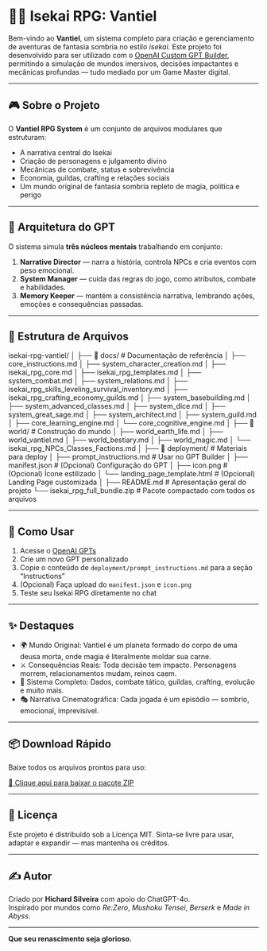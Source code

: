 # 🧝‍♂️ Isekai RPG: Vantiel

Bem-vindo ao **Vantiel**, um sistema completo para criação e gerenciamento de aventuras de fantasia sombria no estilo *isekai*. Este projeto foi desenvolvido para ser utilizado com o [OpenAI Custom GPT Builder](https://platform.openai.com/gpts), permitindo a simulação de mundos imersivos, decisões impactantes e mecânicas profundas — tudo mediado por um Game Master digital.

---

## 🎮 Sobre o Projeto

O **Vantiel RPG System** é um conjunto de arquivos modulares que estruturam:

- A narrativa central do Isekai
- Criação de personagens e julgamento divino
- Mecânicas de combate, status e sobrevivência
- Economia, guildas, crafting e relações sociais
- Um mundo original de fantasia sombria repleto de magia, política e perigo

---

## 🧠 Arquitetura do GPT

O sistema simula **três núcleos mentais** trabalhando em conjunto:

1. **Narrative Director** — narra a história, controla NPCs e cria eventos com peso emocional.
2. **System Manager** — cuida das regras do jogo, como atributos, combate e habilidades.
3. **Memory Keeper** — mantém a consistência narrativa, lembrando ações, emoções e consequências passadas.

---

## 📁 Estrutura de Arquivos

isekai-rpg-vantiel/
│
├── 📁 docs/                       # Documentação de referência
│   ├── core_instructions.md
│   ├── system_character_creation.md
│   ├── isekai_rpg_core.md
│   ├── isekai_rpg_templates.md
│   ├── system_combat.md
│   ├── system_relations.md
│   ├── isekai_rpg_skills_leveling_survival_inventory.md
│   ├── isekai_rpg_crafting_economy_guilds.md
│   ├── system_basebuilding.md
│   ├── system_advanced_classes.md
│   ├── system_dice.md
│   ├── system_great_sage.md
│   ├── system_architect.md
│   ├── system_guild.md
│   ├── core_learning_engine.md
│   └── core_cognitive_engine.md
│
├── 📁 world/                      # Construção do mundo
│   ├── world_earth_life.md
│   ├── world_vantiel.md
│   ├── world_bestiary.md
│   ├── world_magic.md
│   └── isekai_rpg_NPCs_Classes_Factions.md
│
├── 📁 deployment/                # Materiais para deploy
│   ├── prompt_instructions.md   # Usar no GPT Builder
│   ├── manifest.json            # (Opcional) Configuração do GPT
│   ├── icon.png                 # (Opcional) Ícone estilizado
│   └── landing_page_template.html  # (Opcional) Landing Page customizada
│
├── README.md                    # Apresentação geral do projeto
└── isekai_rpg_full_bundle.zip   # Pacote compactado com todos os arquivos


---

## 🚀 Como Usar

1. Acesse o [OpenAI GPTs](https://platform.openai.com/gpts)
2. Crie um novo GPT personalizado
3. Copie o conteúdo de `deployment/prompt_instructions.md` para a seção “Instructions”
4. (Opcional) Faça upload do `manifest.json` e `icon.png`
5. Teste seu Isekai RPG diretamente no chat

---

## ✨ Destaques

- 🌍 Mundo Original: Vantiel é um planeta formado do corpo de uma deusa morta, onde magia é literalmente moldar sua carne.
- ⚔️ Consequências Reais: Toda decisão tem impacto. Personagens morrem, relacionamentos mudam, reinos caem.
- 🎲 Sistema Completo: Dados, combate tático, guildas, crafting, evolução e muito mais.
- 🎭 Narrativa Cinematográfica: Cada jogada é um episódio — sombrio, emocional, imprevisível.

---

## 📦 Download Rápido

Baixe todos os arquivos prontos para uso:

[🔗 Clique aqui para baixar o pacote ZIP](./isekai_rpg_full_bundle.zip)

---

## 📜 Licença

Este projeto é distribuído sob a Licença MIT. Sinta-se livre para usar, adaptar e expandir — mas mantenha os créditos.

---

## ✍️ Autor

Criado por **Hichard Silveira** com apoio do ChatGPT-4o.  
Inspirado por mundos como *Re:Zero*, *Mushoku Tensei*, *Berserk* e *Made in Abyss*.

---

**Que seu renascimento seja glorioso.**
